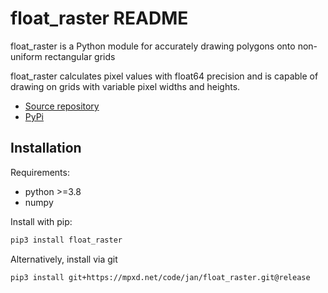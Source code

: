# float_raster README

float_raster is a Python module for accurately drawing polygons onto non-uniform rectangular grids

float_raster calculates pixel values with float64 precision and is capable of drawing on grids
with variable pixel widths and heights.


- [Source repository](https://mpxd.net/code/jan/float_raster)
- [PyPi](https://pypi.org/project/float_raster)


## Installation

Requirements:
* python >=3.8
* numpy

Install with pip:
```bash
pip3 install float_raster
```

Alternatively, install via git
```bash
pip3 install git+https://mpxd.net/code/jan/float_raster.git@release
```
